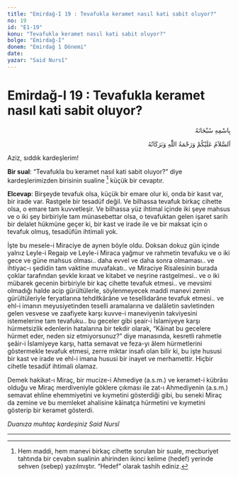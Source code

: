 ```yaml
---
title: "Emirdağ-I 19 : Tevafukla keramet nasıl kati sabit oluyor?"
no: 19
id: "E1-19"
konu: "Tevafukla keramet nasıl kati sabit oluyor?"
bolge: "Emirdağ-I"
donem: "Emirdağ 1 Dönemi"
date: 
yazar: "Said Nursî"
---
```


# Emirdağ-I 19 : Tevafukla keramet nasıl kati sabit oluyor?

<p class="arabic" dir="rtl" title="Meal: “Her türlü noksan sıfatlardan yüce olan Allah’ın adıyla.”">بِاسْمِهِ سُبْحَانَهُ</p>

<p class="arabic" dir="rtl" title="Meal: “Allah’ın selâmı, rahmeti ve bereketleri, üzerinize olsun.”">اَلسَّلاَمُ عَلَيْكُمْ وَرَحْمَةُ اللّٰهِ وَبَرَكَاتُهُ</p>

Aziz, sıddık kardeşlerim!

**Bir sual**: “Tevafukla bu keramet nasıl kati sabit oluyor?” diye kardeşlerimizden birisinin sualine [^1] küçük bir cevaptır.

**Elcevap**: Birşeyde tevafuk olsa, küçük bir emare olur ki, onda bir kasıt var, bir irade var. Rastgele bir tesadüf değil. Ve bilhassa tevafuk birkaç cihette olsa, o emare tam kuvvetleşir. Ve bilhassa yüz ihtimal içinde iki şeye mahsus ve o iki şey birbiriyle tam münasebettar olsa, o tevafuktan gelen işaret sarih bir delalet hükmüne geçer ki, bir kast ve irade ile ve bir maksat için o tevafuk olmuş, tesadüfün ihtimali yok.

İşte bu mesele-i Miraciye de aynen böyle oldu. Doksan dokuz gün içinde yalnız Leyle-i Regaip ve Leyle-i Miraca yağmur ve rahmetin tevafuku ve o iki gece ve güne mahsus olması.. daha evvel ve daha sonra olmaması.. ve ihtiyac-ı şedidin tam vaktine muvafakatı.. ve Miraciye Risalesinin burada çoklar tarafından şevkle kıraat ve kitabet ve neşrine rastgelmesi.. ve o iki mübarek gecenin birbiriyle bir kaç cihette tevafuk etmesi.. ve mevsimi olmadığı halde acip gürültülerle, söylenmeyecek maddi manevi zemin gürültüleriyle feryatlarına tehditkârâne ve tesellidarâne tevafuk etmesi.. ve ehl-i imanın meyusiyetinden teselli aramalarına ve dalâletin savletinden gelen vesvese ve zaafiyete karşı kuvve-i maneviyenin takviyesini istemelerine tam tevafuku.. bu geceler gibi şeair-i İslamiyeye karşı hürmetsizlik edenlerin hatalarına bir tekdir olarak, “Kâinat bu gecelere hürmet eder, neden siz etmiyorsunuz?” diye manasında, kesretli rahmetle şeâir-i İslamiyeye karşı, hatta semavat ve feza-yı âlem hürmetlerini göstermekle tevafuk etmesi, zerre miktar insafı olan bilir ki, bu işte hususi bir kast ve irade ve ehl-i imana hususi bir inayet ve merhamettir. Hiçbir cihetle tesadüf ihtimali olamaz.

Demek hakikat-ı Miraç, bir mucize-i Ahmediye (a.s.m.) ve keramet-i kübrâsı olduğu ve Miraç merdiveniyle göklere çıkması ile zat-ı Ahmediyenin (a.s.m.) semavat ehline ehemmiyetini ve kıymetini gösterdiği gibi, bu seneki Miraç da zemine ve bu memleket ahalisine kâinatça hürmetini ve kıymetini gösterip bir keramet gösterdi.

*Duanıza muhtaç kardeşiniz*
*Said Nursî*

[^1]: Hem maddi, hem manevi birkaç cihette sorulan bir suale, mecburiyet tahtında bir cevabın sualinin ahirinden ikinci kelime (hedef) yerinde sehven (sebep) yazılmıştır. “Hedef” olarak tashih ediniz.

***

[^1]: Bu sualin sorulmasına neden olan mektuplar için bk. Emirdağ-I Arşivi n.17 ve n.18
